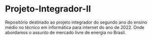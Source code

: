 # Projeto-Integrador-II
Repositório destinado ao projeto integrador do segundo ano do ensino médio no técnico em informática para internet do ano de 2022. Onde abordamos o assunto de mercado livre de energia no Brasil.
